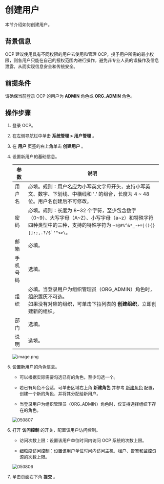 # 创建用户

本节介绍如何创建用户。

## 背景信息

OCP 建议使用具有不同权限的用户去使用和管理 OCP，授予用户所需的最小权限，则各用户只能在自己的授权范围内进行操作，避免非专业人员的误操作及信息泄露，从而实现信息安全和传统安全。

## 前提条件

请确保当前登录 OCP 的用户为 **ADMIN** 角色或 **ORG_ADMIN** 角色。

## 操作步骤

1. 登录 OCP。

2. 在左侧导航栏中单击 **系统管理 > 用户管理** 。

3. 在 **用户** 页签的右上角单击 **创建用户** 。

4. 设置新用户的基础信息。

   |  参数     |       说明         |
   |-----------|---------------------------------------|
   | 用户名    | 必填。规则：用户名应为小写英文字母开头，支持小写英文、数字、下划线、中横线和 '.' 的组合，长度为 4 \~ 48 位。用户名创建后不可修改。   |
   | 密码      | 必填。规则：长度为 8\~32 个字符，至少包含数字（0\~9）、大写字母（A\~Z）、小写字母（a\~z）和特殊字符四种类型中的三种，支持的特殊字符为 <code>~!@#%^&*_-+=\|(){}[]:;,.?/$`'"<>\\</code>。 |
   | 邮箱      | 必填。         |
   | 手机号码  | 选填。         |
   | 组织      | 必填。当登录用户为组织管理员（ORG_ADMIN）角色时，组织置灰不可选。</br>如果没有对应的组织，可单击下拉列表的 **创建组织**，立即创建新的组织。          |
   | 部门      | 选填。         |
   | 说明      | 选填。         |

   ![image.png](https://obbusiness-private.oss-cn-shanghai.aliyuncs.com/doc/img/ocp/434/202412091405.png)

5. 设置新用户的角色信息。

   * 可以根据实际需要勾选已有的角色，至少勾选一个。

   * 若已有角色不合适，可单击区域右上角 **新建角色** 并参考 [新建角色](../200.manage-a-role/200.create-a-role.md) 配置，创建一个新的角色，并将其分配给新用户。

   * 当登录用户为组织管理员（ORG_ADMIN）角色时，仅支持选择组织下存在的角色。

   ![050807](https://obbusiness-private.oss-cn-shanghai.aliyuncs.com/doc/img/ocp/434/202412091406.png)

6. 打开 **访问控制** 的开关，配置该用户访问控制。

   * 访问次数上限：设置该用户单位时间内访问 OCP 系统的次数上限。

   * 细粒度访问控制：设置该用户单位时间内访问主机、租户、告警和监控资源的次数上限。

   ![050806](https://obbusiness-private.oss-cn-shanghai.aliyuncs.com/doc/img/ocp/434/202412091407.png)

7. 单击页面右下角 **提交** 。
